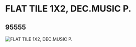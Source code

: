 # FLAT TILE 1X2, DEC.MUSIC P.
## 95555
![FLAT TILE 1X2, DEC.MUSIC P.](https://lc-www-live-s.legocdn.com/media/bricks/5/2/4621609.jpg)